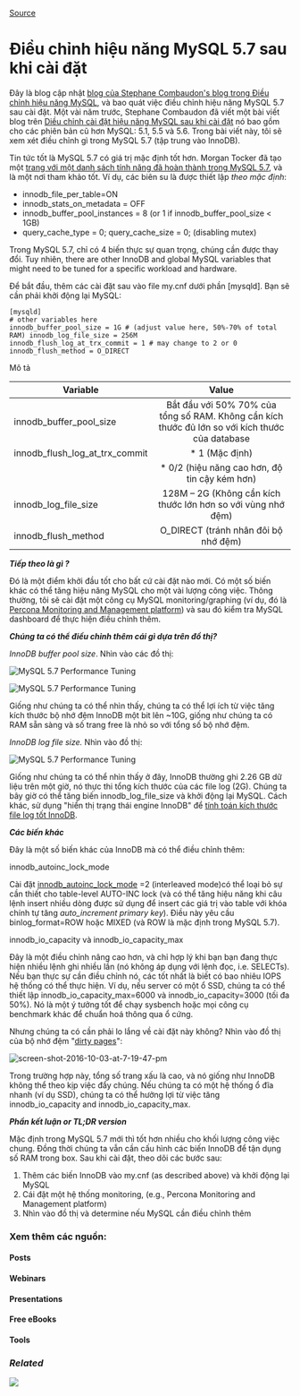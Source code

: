 [Source](https://www.percona.com/blog/2016/10/12/mysql-5-7-performance-tuning-immediately-after-installation/ "Permalink to MySQL 5.7 Performance Tuning Immediately After Installation")

# Điều chỉnh hiệu năng MySQL 5.7 sau khi cài đặt

Đây là blog cập nhật [blog của Stephane Combaudon's blog trong Điều chỉnh hiệu năng MySQL][1], và bao quát việc điều chỉnh hiệu năng MySQL 5.7 sau cài đặt.
Một vài năm trước, Stephane Combaudon đã viết một bài viết blog trên [Diều chỉnh cài đặt hiệu năng MySQL sau khi cài đặt][1] nó bao gồm cho các phiên bản cũ hơn MySQL: 5.1, 5.5 và 5.6. Trong bài viết này, tôi sẽ xem xét điều chỉnh gì trong MySQL 5.7 (tập trung vào InnoDB).

Tin tức tốt là MySQL 5.7 có giá trị mặc định tốt hơn. Morgan Tocker đã tạo một [trang với một danh sách tính năng đã hoàn thành trong MySQL 5.7][2], và là một nơi tham khảo tốt. Ví dụ, các biên su là được thiết lập _theo mặc định_:
* innodb_file_per_table=ON
* innodb_stats_on_metadata = OFF
* innodb_buffer_pool_instances = 8 (or 1 if innodb_buffer_pool_size < 1GB)
* query_cache_type = 0; query_cache_size = 0; (disabling mutex)

Trong MySQL 5.7, chỉ có 4 biến thực sự quan trọng, chúng cần được thay đổi. Tuy nhiên, there are other InnoDB and global MySQL variables that might need to be tuned for a specific workload and hardware.

Để bắt đầu, thêm các cài đặt sau vào file  my.cnf dưới phần [mysqld]. Bạn sẽ cần phải khởi động lại MySQL:

```
[mysqld] 
# other variables here 
innodb_buffer_pool_size = 1G # (adjust value here, 50%-70% of total RAM) innodb_log_file_size = 256M 
innodb_flush_log_at_trx_commit = 1 # may change to 2 or 0 
innodb_flush_method = O_DIRECT
```


Mô tả 


| **Variable** |  **Value** |  
|--------------|:-----------:|
| innodb\_buffer\_pool\_size |  Bắt đầu với 50% 70% của tổng số RAM. Không cần kích thước đủ lớn so với kích thước của database |  
| innodb\_flush\_log\_at\_trx\_commit | * 1   (Mặc định)|
||* 0/2 (hiệu năng cao hơn, độ tin cậy kém hơn)|  
| innodb\_log\_file\_size |  128M – 2G (Không cần kích thước lớn hơn so với vùng nhớ đệm) |  
| innodb\_flush\_method |  O_DIRECT (tránh nhân đôi bộ nhớ đệm) | 

 

_**Tiếp theo là gì ?**_

Đó là một điểm khởi đầu tốt cho bất cứ cài đặt nào mới. Có một số biến khác có thể tăng hiệu năng MySQL cho một vài lượng công việc. Thông thường, tôi sẽ cài đặt một công cụ MySQL monitoring/graphing (ví dụ, đó là [Percona Monitoring and Management platform][3]) và sau đó kiểm tra MySQL dashboard để thực hiện điều chỉnh thêm.

_**Chúng ta có thể điều chỉnh thêm cái gì dựa trên đồ thị?**_

_InnoDB buffer pool size_. Nhìn vào các đồ thị:

![MySQL 5.7 Performance Tuning][4]

![MySQL 5.7 Performance Tuning][5]

Giống như chúng ta có thể nhìn thấy, chúng ta có thể lợi ích từ việc tăng kích thước bộ nhớ đệm InnoDB một bit lên ~10G, giống như chúng ta có  RAM sẵn sàng và số trang free là nhỏ so với tổng số  bộ nhớ đệm.

_InnoDB log file size._ Nhìn vào đồ thị:

![MySQL 5.7 Performance Tuning][6]

Giống như chúng ta có thể nhìn thấy ở đây, InnoDB thường ghi 2.26 GB dữ liệu trên một giờ, nó thực thi tổng kích thước của các file log (2G). Chúng ta bây giờ có thể tăng biến innodb\_log\_file\_size và khởi động lại MySQL. Cách khác, sử dụng "hiển thị trạng thái engine InnoDB" để [tính toán kích thước file log tốt InnoDB][7].

_**Các biến khác**_

Đây là một số biến khác của InnoDB mà có thể điều chỉnh thêm:

innodb\_autoinc\_lock_mode

Cài đặt [innodb\_autoinc\_lock\_mode][8] =2 (interleaved mode)có thể loại bỏ sự cần thiết cho table-level AUTO-INC lock (và có thể tăng hiệu năng khi câu lệnh insert nhiều dòng được sử dụng để insert các giá trị vào table với khóa chính tự tăng *auto\_increment primary key*). Điều này yêu cầu binlog\_format=ROW hoặc MIXED  (và ROW là mặc định trong MySQL 5.7).

innodb\_io\_capacity và innodb\_io\_capacity\_max

Đây là một điều chỉnh nâng cao hơn, và chỉ hợp lý khi bạn bạn đang thực hiện nhiều lệnh ghi nhiều lần (nó không áp dụng với lệnh đọc, i.e. SELECTs). Nếu bạn thực sự cần điều chỉnh nó, các tốt nhất là biết có bao nhiêu IOPS hệ thống có thể thực hiện. Ví dụ, nếu server có một ổ SSD, chúng ta có thể thiết lập innodb_io_capacity_max=6000 và innodb_io_capacity=3000 (tối đa 50%). Nó là một ý tưởng tốt để chạy sysbench hoặc mọi công cụ benchmark khác để chuẩn hoá thông qua ổ cứng.

Nhưng chúng ta có cần phải lo lắng về cài đặt này không? Nhìn vào đồ thị của bộ nhớ đệm "[dirty pages][9]":

![screen-shot-2016-10-03-at-7-19-47-pm][10]

Trong trường hợp này, tổng số trang xấu là cao, và nó giống như InnoDB không thể theo kịp việc đẩy chúng. Nếu chúng ta có một hệ thống ổ đĩa nhanh (ví dụ SSD), chúng ta có thể hưởng lợi từ việc tăng innodb_io_capacity and innodb_io_capacity_max.

_**Phần kết luận or TL;DR version**_

Mặc định trong MySQL 5.7 mới thì tốt hơn nhiều cho khối lượng công việc chung. Đồng thời chúng ta vẫn cần cấu hình các biến InnoDB để tận dụng số RAM trong box. Sau khi cài đặt, theo dõi các bước sau:

1. Thêm các biến InnoDB vào my.cnf (as described above) và khởi động lại MySQL
2. Cái đặt một hệ thống monitoring, (e.g., Percona Monitoring and Management platform)
3. Nhìn vào đồ thị và determine nếu MySQL cần điều chỉnh thêm

### Xem thêm các nguồn:

#### Posts

#### Webinars

#### Presentations

#### Free eBooks

#### Tools

### _Related_

![][11]

[1]: https://www.percona.com/blog/2014/01/28/10-mysql-performance-tuning-settings-after-installation/
[2]: http://www.thecompletelistoffeatures.com/
[3]: http://pmmdemo.percona.com
[4]: https://www.percona.com/blog/wp-content/uploads/2016/10/Screen-Shot-2016-10-03-at-12.49.22-PM.png
[5]: https://www.percona.com/blog/wp-content/uploads/2016/10/Screen-Shot-2016-10-03-at-12.48.13-PM.png
[6]: https://www.percona.com/blog/wp-content/uploads/2016/10/Screen-Shot-2016-10-03-at-12.43.52-PM.png
[7]: https://www.percona.com/blog/2008/11/21/how-to-calculate-a-good-innodb-log-file-size/
[8]: http://dev.mysql.com/doc/refman/5.7/en/innodb-auto-increment-handling.html
[9]: http://dev.mysql.com/doc/refman/5.7/en/glossary.html#glos_dirty_page
[10]: https://www.percona.com/blog/wp-content/uploads/2016/10/Screen-Shot-2016-10-03-at-7.19.47-PM.png
[11]: https://secure.gravatar.com/avatar/79877aeedbd68531a30468cd771d5d07?s=84&d=mm&r=g
[12]: https://www.percona.com/blog/author/alexanderrubin/

  